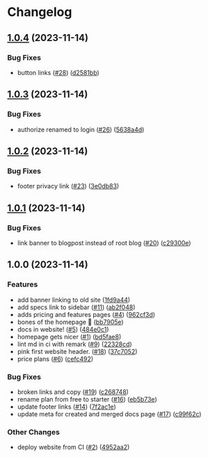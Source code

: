# Changelog

## [1.0.4](https://github.com/web3-storage/www/compare/www-v1.0.3...www-v1.0.4) (2023-11-14)


### Bug Fixes

* button links ([#28](https://github.com/web3-storage/www/issues/28)) ([d2581bb](https://github.com/web3-storage/www/commit/d2581bb48adbb7929894a841839c5164c9395317))

## [1.0.3](https://github.com/web3-storage/www/compare/www-v1.0.2...www-v1.0.3) (2023-11-14)


### Bug Fixes

* authorize renamed to login ([#26](https://github.com/web3-storage/www/issues/26)) ([5638a4d](https://github.com/web3-storage/www/commit/5638a4db5efe9390bac7f566230355bfa6f14fdd))

## [1.0.2](https://github.com/web3-storage/www/compare/www-v1.0.1...www-v1.0.2) (2023-11-14)


### Bug Fixes

* footer privacy link ([#23](https://github.com/web3-storage/www/issues/23)) ([3e0db83](https://github.com/web3-storage/www/commit/3e0db83b62113901a565820d891bb7ad671937f1))

## [1.0.1](https://github.com/web3-storage/www/compare/www-v1.0.0...www-v1.0.1) (2023-11-14)


### Bug Fixes

* link banner to blogpost instead of root blog ([#20](https://github.com/web3-storage/www/issues/20)) ([c29300e](https://github.com/web3-storage/www/commit/c29300e1a7c2443a87eed38b388029e0b7a3e061))

## 1.0.0 (2023-11-14)


### Features

* add banner linking to old site ([1fd9a44](https://github.com/web3-storage/www/commit/1fd9a44fb9de9864ae8df1c902608f1737dc6fed))
* add specs link to sidebar ([#11](https://github.com/web3-storage/www/issues/11)) ([ab2f048](https://github.com/web3-storage/www/commit/ab2f048b6a4ab492465359b6189974d67d296d4b))
* adds pricing and features pages ([#4](https://github.com/web3-storage/www/issues/4)) ([962cf3d](https://github.com/web3-storage/www/commit/962cf3dc8238eb6abfb525329b02b023454eaf68))
* bones of the homepage 🦴 ([bb7905e](https://github.com/web3-storage/www/commit/bb7905ee777d38e05d0911fd07270bbde29319d8))
* docs in website! ([#5](https://github.com/web3-storage/www/issues/5)) ([484e0c1](https://github.com/web3-storage/www/commit/484e0c1fdfbc86cfc8d4cf0a2f5bd83398cc6726))
* homepage gets nicer ([#1](https://github.com/web3-storage/www/issues/1)) ([bd5fae8](https://github.com/web3-storage/www/commit/bd5fae89f95c4061a891cbe683ac3b114fe6ec71))
* lint md in ci with remark ([#9](https://github.com/web3-storage/www/issues/9)) ([22328cd](https://github.com/web3-storage/www/commit/22328cddc2753fbbf9b98afd569fed7d52ff796b))
* pink first website header. ([#18](https://github.com/web3-storage/www/issues/18)) ([37c7052](https://github.com/web3-storage/www/commit/37c7052910a8a6fd6aa90863ed4534dd2512b054))
* price plans ([#6](https://github.com/web3-storage/www/issues/6)) ([cefc492](https://github.com/web3-storage/www/commit/cefc4926880b63475c2dcf7faed41955b109b9af))


### Bug Fixes

* broken links and copy ([#19](https://github.com/web3-storage/www/issues/19)) ([c268748](https://github.com/web3-storage/www/commit/c2687488290dd83fe9e38e0022efffb663e87469))
* rename plan from free to starter ([#16](https://github.com/web3-storage/www/issues/16)) ([eb5b73e](https://github.com/web3-storage/www/commit/eb5b73eef059a840cf82f24da11c3c0f55332000))
* update footer links ([#14](https://github.com/web3-storage/www/issues/14)) ([7f2ac1e](https://github.com/web3-storage/www/commit/7f2ac1ec429b04565eb5bbe0c50b234e10988220))
* update meta for created and merged docs page ([#17](https://github.com/web3-storage/www/issues/17)) ([c99f62c](https://github.com/web3-storage/www/commit/c99f62caab9cff3fa82a4e5295f81f0a6791f64f))


### Other Changes

* deploy website from CI ([#2](https://github.com/web3-storage/www/issues/2)) ([4952aa2](https://github.com/web3-storage/www/commit/4952aa2dc90a79917bdc8b9ef41388a1103e28a8))
